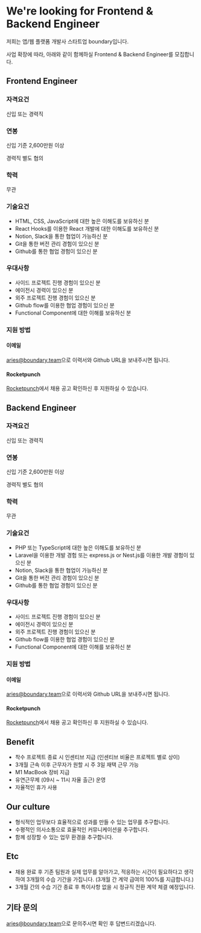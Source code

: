 # We're looking for Frontend & Backend Engineer

저희는 앱/웹 플랫폼 개발사 스타트업 boundary입니다.

사업 확장에 따라, 아래와 같이 함께하실 Frontend & Backend Engineer를 모집합니다.

## Frontend Engineer

### 자격요건

신입 또는 경력직

### 연봉

신입 기준 2,600만원 이상

경력직 별도 협의

### 학력

무관

### 기술요건

* HTML, CSS, JavaScript에 대한 높은 이해도를 보유하신 분
* React Hooks를 이용한 React 개발에 대한 이해도를 보유하신 분
* Notion, Slack을 통한 협업이 가능하신 분
* Git을 통한 버전 관리 경험이 있으신 분
* Github를 통한 협업 경험이 있으신 분

### 우대사항

* 사이드 프로젝트 진행 경험이 있으신 분
* 에이전시 경력이 있으신 분
* 외주 프로젝트 진행 경험이 있으신 분
* Github flow를 이용한 협업 경험이 있으신 분
* Functional Component에 대한 이해를 보유하신 분

### 지원 방법

#### 이메일

[aries@boundary.team](mailto:aries@boundary.team)으로 이력서와 Github URL을 보내주시면 됩니다.

#### Rocketpunch

[Rocketpunch](https://www.rocketpunch.com/jobs/106280/%ED%94%84%EB%A1%A0%ED%8A%B8%EC%97%94%EB%93%9C-%EA%B0%9C%EB%B0%9C%EC%9E%90)에서 채용 공고 확인하신 후 지원하실 수 있습니다.

## Backend Engineer

### 자격요건

신입 또는 경력직

### 연봉

신입 기준 2,600만원 이상

경력직 별도 협의

### 학력

무관

### 기술요건

* PHP 또는 TypeScript에 대한 높은 이해도를 보유하신 분
* Laravel을 이용한 개발 경험 또는 express.js or Nest.js를 이용한 개발 경험이 있으신 분
* Notion, Slack을 통한 협업이 가능하신 분
* Git을 통한 버전 관리 경험이 있으신 분
* Github를 통한 협업 경험이 있으신 분

### 우대사항

* 사이드 프로젝트 진행 경험이 있으신 분
* 에이전시 경력이 있으신 분
* 외주 프로젝트 진행 경험이 있으신 분
* Github flow를 이용한 협업 경험이 있으신 분
* Functional Component에 대한 이해를 보유하신 분

### 지원 방법

#### 이메일

[aries@boundary.team](mailto:aries@boundary.team)으로 이력서와 Github URL을 보내주시면 됩니다.

#### Rocketpunch

[Rocketpunch](https://www.rocketpunch.com/jobs/106282/%EB%B0%B1%EC%97%94%EB%93%9C-%EA%B0%9C%EB%B0%9C%EC%9E%90)에서 채용 공고 확인하신 후 지원하실 수 있습니다.

## Benefit

* 착수 프로젝트 종료 시 인센티브 지급 (인센티브 비율은 프로젝트 별로 상이)
* 3개월 근속 이후 근무자가 원할 시 주 3일 재택 근무 가능
* M1 MacBook 장비 지급
* 유연근무제 (09시 ~ 11시 자율 출근) 운영
* 자율적인 휴가 사용

## Our culture

* 형식적인 업무보다 효율적으로 성과를 만들 수 있는 업무를 추구합니다.
* 수평적인 의사소통으로 효율적인 커뮤니케이션을 추구합니다.
* 함께 성장할 수 있는 업무 환경을 추구합니다.

## Etc

* 채용 완료 후 기존 팀원과 실제 업무를 알아가고, 적응하는 시간이 필요하다고 생각하여 3개월의 수습 기간을 가집니다. (3개월 간 계약 급여의 100%를 지급합니다.)
* 3개월 간의 수습 기간 종료 후 특이사항 없을 시 정규직 전환 계약 체결 예정입니다.

## 기타 문의

[aries@boundary.team](mailto:aries@boundary.team)으로 문의주시면 확인 후 답변드리겠습니다.

